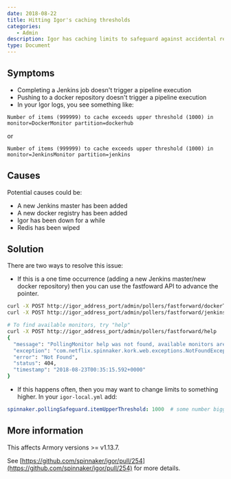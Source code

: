```yaml
---
date: 2018-08-22
title: Hitting Igor's caching thresholds
categories:
   - Admin
description: Igor has caching limits to safeguard against accidental re-indexing 
type: Document
---
```


## Symptoms
- Completing a Jenkins job doesn't trigger a pipeline execution
- Pushing to a docker repository doesn't trigger a pipeline execution
- In your Igor logs, you see something like:

```
Number of items (999999) to cache exceeds upper threshold (1000) in monitor=DockerMonitor partition=dockerhub
```

or

```
Number of items (999999) to cache exceeds upper threshold (1000) in monitor=JenkinsMonitor partition=jenkins
```


## Causes
Potential causes could be:
- A new Jenkins master has been added
- A new docker registry has been added
- Igor has been down for a while
- Redis has been wiped


## Solution
There are two ways to resolve this issue:
- If this is a one time occurrence (adding a new Jenkins master/new docker repository) then you can use the fastfoward API to advance the pointer.

```bash
curl -X POST http://igor_address_port/admin/pollers/fastforward/dockerTagMonitor
curl -X POST http://igor_address_port/admin/pollers/fastforward/jenkinsBuildMonitor

# To find available monitors, try "help"
curl -X POST http://igor_address_port/admin/pollers/fastforward/help
{
  "message": "PollingMonitor help was not found, available monitors are: [dockerTagMonitor, jenkinsBuildMonitor]",
  "exception": "com.netflix.spinnaker.kork.web.exceptions.NotFoundException",
  "error": "Not Found",
  "status": 404,
  "timestamp": "2018-08-23T00:35:15.592+0000"
}
```

- If this happens often, then you may want to change limits to something higher. In your `igor-local.yml` add:

```yml
spinnaker.pollingSafeguard.itemUpperThreshold: 1000  # some number bigger than your current limits
```


## More information
This affects Armory versions >= v1.13.7.

See [https://github.com/spinnaker/igor/pull/254](https://github.com/spinnaker/igor/pull/254) for more details.
